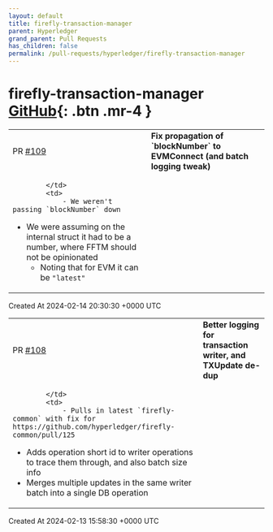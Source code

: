 ```yaml
---
layout: default
title: firefly-transaction-manager
parent: Hyperledger
grand_parent: Pull Requests
has_children: false
permalink: /pull-requests/hyperledger/firefly-transaction-manager
---
```


# firefly-transaction-manager <span class="fs-3 right-align">[GitHub](https://github.com/hyperledger/firefly-transaction-manager){: .btn .mr-4 }</span>


<div>
    <table>
        <tr>
            <td>
                PR <a href="https://github.com/hyperledger/firefly-transaction-manager/pull/109" class=".btn">#109</a>
            </td>
            <td>
                <b>
                    Fix propagation of `blockNumber` to EVMConnect (and batch logging tweak)
                </b>
            </td>
        </tr>
        <tr>
            <td>
                
            </td>
            <td>
                - We weren't passing `blockNumber` down
- We were assuming on the internal struct it had to be a number, where FFTM should not be opinionated
   - Noting that for EVM it can be `"latest"`
            </td>
        </tr>
    </table>
    <div class="right-align">
        Created At 2024-02-14 20:30:30 +0000 UTC
    </div>
</div>

<div>
    <table>
        <tr>
            <td>
                PR <a href="https://github.com/hyperledger/firefly-transaction-manager/pull/108" class=".btn">#108</a>
            </td>
            <td>
                <b>
                    Better logging for transaction writer, and TXUpdate de-dup
                </b>
            </td>
        </tr>
        <tr>
            <td>
                
            </td>
            <td>
                - Pulls in latest `firefly-common` with fix for https://github.com/hyperledger/firefly-common/pull/125
- Adds operation short id to writer operations to trace them through, and also batch size info
- Merges multiple updates in the same writer batch into a single DB operation
            </td>
        </tr>
    </table>
    <div class="right-align">
        Created At 2024-02-13 15:58:30 +0000 UTC
    </div>
</div>

